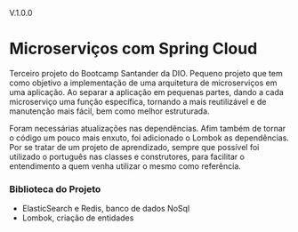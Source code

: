 V.1.0.0

# **Microserviços com Spring Cloud**

Terceiro projeto do Bootcamp Santander da DIO.
Pequeno projeto que tem como objetivo a implementação de uma arquitetura de microserviços em uma aplicação. Ao separar a aplicação em pequenas partes, dando a cada microserviço uma função específica, tornando a mais reutilizável e de manutenção mais fácil, bem como melhor estruturada.

Foram necessárias atualizações nas dependências. Afim também de tornar o código um pouco mais enxuto, foi adicionado o Lombok as dependências.
Por se tratar de um projeto de aprendizado, sempre que possível foi utilizado o português nas classes e construtores, para facilitar o entendimento a quem venha utilizar o mesmo como referência.

### **Biblioteca do Projeto**

- ElasticSearch e Redis, banco de dados NoSql
- Lombok, criação de entidades

